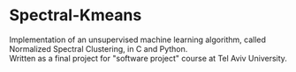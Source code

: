 # Spectral-Kmeans
Implementation of an unsupervised machine learning algorithm, called Normalized Spectral Clustering, in C and Python.
<br>
Written as a final project for "software project" course at Tel Aviv University.
